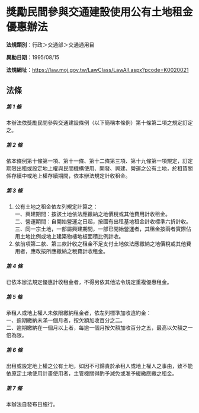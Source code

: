 # 獎勵民間參與交通建設使用公有土地租金優惠辦法

**法規類別**：行政＞交通部＞交通通用目

**異動日期**：1995/08/15  

**法規網址**：https://law.moj.gov.tw/LawClass/LawAll.aspx?pcode=K0020021





## 法條
##### 第 1 條
本辦法依獎勵民間參與交通建設條例（以下簡稱本條例）第十條第二項之規定訂定之。

##### 第 2 條
依本條例第十條第一項、第十一條、第十二條第三項、第十九條第一項規定，訂定期限出租或設定地上權與民間機構使用、開發、興建、營運之公有土地，於租賃關係存續中或地上權存續期間，依本辦法規定計收租金。

##### 第 3 條
1. 公有土地之租金依左列規定計算之：  
一、興建期間：按該土地依法應繳納之地價稅或其他費用計收租金。  
二、營運期間：自開始營運之日起，按國有出租基地租金計收標準六折計收。  
三、同一宗土地，一部屬興建期間，一部已開始營運者，其租金按兩者實際佔用土地比例或地上建築物樓地板面積比例計收。
1. 依前項第二款、第三款計收之租金不足支付土地依法應繳納之地價稅或其他費用者，應改按所應繳納之稅費計收租金。

##### 第 4 條
已依本辦法規定優惠計收租金者，不得另依其他法令規定重複優惠租金。

##### 第 5 條
承租人或地上權人未依限繳納租金者，依左列標準加收違約金：  
一、逾期繳納未滿一個月者，按欠額加收百分之二。  
二、逾期繳納在一個月以上者，每逾一個月按欠額加收百分之五，最高以欠額之一倍為限。  

##### 第 6 條
出租或設定地上權之公有土地，如因不可歸責於承租人或地上權人之事由，致不能依原定土地使用計畫使用者，主管機關得酌予減免或准予緩繳應繳之租金。

##### 第 7 條
本辦法自發布日施行。



